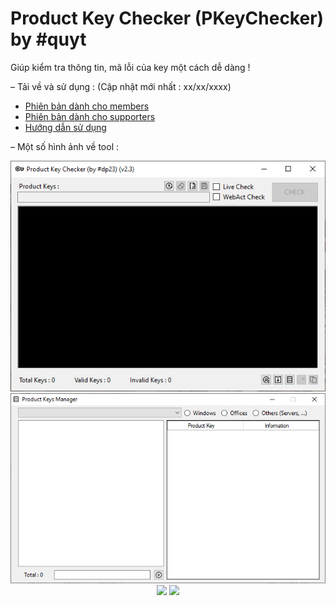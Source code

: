 # Product Key Checker (PKeyChecker) by #quyt
Giúp kiểm tra thông tin, mã lỗi của key một cách dễ dàng !

– Tải về và sử dụng : (Cập nhật mới nhất : xx/xx/xxxx)
+ [Phiên bản dành cho members](https://link.com)
+ [Phiên bản dành cho supporters](https://link.com)
+ <a href="https://docs.google.com/document/d/1obHwQgOEXXH6WFGljdRBs_NqTM5FLL06MFNDEV8ToDg/edit?usp=sharing" target="_bank">Hướng dẫn sử dụng</a>


– Một số hình ảnh về tool :
<p align="center">
  <img src="https://raw.githubusercontent.com/dphuc23/PKeyChecker/master/img/frmMain.png">
  <img src="https://raw.githubusercontent.com/dphuc23/PKeyChecker/master/img/frmData.png">
  <img src="https://raw.githubusercontent.com/dphuc23/PKeyChecker/master/img/frmLic.png">
  <img src="https://raw.githubusercontent.com/dphuc23/PKeyChecker/master/img/frmAdd.png">
</p>
